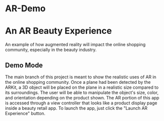 # AR-Demo
# An AR Beauty Experience

An example of how augmented reality will impact the online shopping community, especially in the beauty industry.

## Demo Mode

The main branch of this project is meant to show the realistic uses of AR in the online shopping community. Once a plane had been detected by the ARKit, 
a 3D object will be placed on the plane in a realistic size compared to its surroundings. The user will be able to manipulate the object's size, color, and orientation depending on the product shown. 
The AR portion of this app is accessed through a view controller that looks like a product display page inside a beauty retail app. To launch the app, just click the "Launch AR Experience" button.

